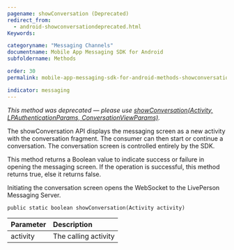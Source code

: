 ```yaml
---
pagename: showConversation (Deprecated)
redirect_from:
  - android-showconversationdeprecated.html
Keywords:

categoryname: "Messaging Channels"
documentname: Mobile App Messaging SDK for Android
subfoldername: Methods

order: 30
permalink: mobile-app-messaging-sdk-for-android-methods-showconversation-(deprecated).html

indicator: messaging
---
```

*This method was deprecated — please use [showConversation(Activity, LPAuthenticationParams, ConversationViewParams)](android-showconversationfull.html).*

The showConversation API displays the messaging screen as a new activity with the conversation fragment. The consumer can then start or continue a conversation. The conversation screen is controlled entirely by the SDK.

This method returns a Boolean value to indicate success or failure in opening the messaging screen. If the operation is successful, this method returns true, else it returns false.

Initiating the conversation screen opens the WebSocket to the LivePerson Messaging Server.

`public static boolean showConversation(Activity activity)`

| Parameter | Description |
| :--- | :--- |
| activity | The calling activity |
